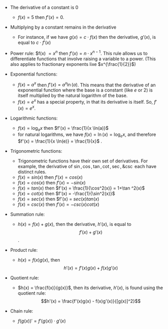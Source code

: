 
- The derivative of a constant is 0
	- $f(x) = 5$ then $f'(x) = 0$.
- Multiplying by a constant remains in the derivative
	- For instance, if we have $g(x) = c \cdot f(x)$ then the derivative, $g'(x)$, is equal to $c \cdot f'(x)$
- Power rule: $f(x) $= x^n$ then $f'(x) = n \cdot x^{n-1}$. This rule allows us to differentiate functions that involve raising a variable to a power. (This also applies to fractionary exponents lixe $x^{\frac{1}{2}}$)
- Exponential functions:
	- $f(x) = a^x$ then $f'(x) = a^x \ln(a)$.  This means that the derivative of an exponential function where the base is a constant (like $e$ or $2$) is itself multiplied by the natural logarithm of the base.
	- $f(x)=e^x$ has a special property, in that its derivative is itself.  So,  $f'(x) = e^x$.
- Logarithmic functions: 
	- $f(x) = \log _a x$ then $f'(x) = \frac{1}{x \ln(a)}$ 
	- for natural logarithms, we have $f(x) = \ln(x) = \log_e x$, and therefore $f'(x) = \frac{1}{x \ln(e)} = \frac{1}{x}$ .
- Trigonometric functions: 
	- Trigonometric functions have their own set of derivatives.  For example, the derivative of $\sin , \cos , \tan , \cot , \sec , \& \csc$ each have distinct rules.
	- $f(x) = sin (x)$ then $f'(x) = cos(x)$
	- $f(x) = cos (x)$ then $f'(x) = -sin(x)$
	- $f(x) = tan(x)$ then $f'(x) = \frac{1}{\cos^2(x)} = 1+\tan ^2(x)$
	- $f(x) = cot(x)$ then $f'(x) = -\frac{1}{\sin^2(x)}$
	- $f(x) = sec(x)$ then $f'(x) = $sec(x)tan(x)$ 
	- $f(x) = csc(x)$ then $f'(x) = -csc(x)cot(x)$

- Summation rule:
	- $h(x) = f(x) + g(x)$, then the derivative, $h'(x)$, is equal to $$f'(x) + g'(x)$$.
- Product rule: 
	- $h(x) = f(x)g(x)$, then $$h'(x)= f'(x)g(x)+f(x)g'(x)$$
- Quotient rule: 
	- $h(x) = \frac{f(x)}{g(x)}$, then its derivative, $h'(x)$, is found using the quotient rule: $$h'(x) = \frac{f'(x)g(x) - f(x)g'(x)}{[g(x)]^2}$$
- Chain rule:
	- $f(g(x))' = f'(g(x)) \cdot g'(x)$ 

